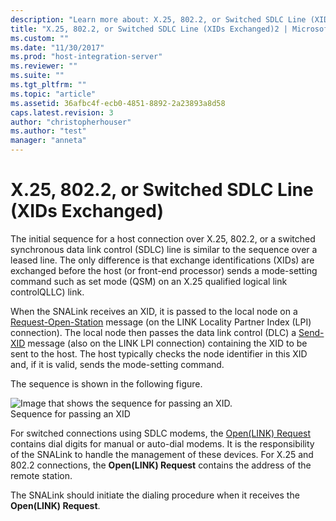 ```yaml
---
description: "Learn more about: X.25, 802.2, or Switched SDLC Line (XIDs Exchanged)"
title: "X.25, 802.2, or Switched SDLC Line (XIDs Exchanged)2 | Microsoft Docs"
ms.custom: ""
ms.date: "11/30/2017"
ms.prod: "host-integration-server"
ms.reviewer: ""
ms.suite: ""
ms.tgt_pltfrm: ""
ms.topic: "article"
ms.assetid: 36afbc4f-ecb0-4851-8892-2a23893a8d58
caps.latest.revision: 3
author: "christopherhouser"
ms.author: "test"
manager: "anneta"
---
```

# X.25, 802.2, or Switched SDLC Line (XIDs Exchanged)
The initial sequence for a host connection over X.25, 802.2, or a switched synchronous data link control (SDLC) line is similar to the sequence over a leased line. The only difference is that exchange identifications (XIDs) are exchanged before the host (or front-end processor) sends a mode-setting command such as set mode (QSM) on an X.25 qualified logical link controlQLLC) link.  
  
 When the SNALink receives an XID, it is passed to the local node on a [Request-Open-Station](./request-open-station2.md) message (on the LINK Locality Partner Index (LPI) connection). The local node then passes the data link control (DLC) a [Send-XID](./send-xid1.md) message (also on the LINK LPI connection) containing the XID to be sent to the host. The host typically checks the node identifier in this XID and, if it is valid, sends the mode-setting command.  
  
 The sequence is shown in the following figure.  
  
 ![Image that shows the sequence for passing an XID.](../core/media/dev3c.gif "dev3c")  
Sequence for passing an XID  
  
 For switched connections using SDLC modems, the [Open(LINK) Request](./open-link-request1.md) contains dial digits for manual or auto-dial modems. It is the responsibility of the SNALink to handle the management of these devices. For X.25 and 802.2 connections, the **Open(LINK) Request** contains the address of the remote station.  
  
 The SNALink should initiate the dialing procedure when it receives the **Open(LINK) Request**.
